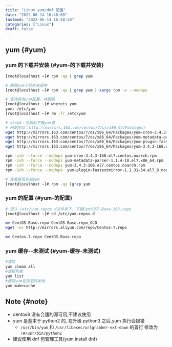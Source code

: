 ```yaml
---
title: "Linux yum/dnf 配置"
date: "2022-06-14 16:48:00"
lastmod: "2022-06-14 16:48:58"
categories: ["Linux"]
draft: false
---
```


## yum {#yum}


### yum 的下载并安装 {#yum-的下载并安装}

```bash
[root@localhost ~]# rpm -qa | grep yum

# 删除yum下的所有组件
[root@localhost ~]# rpm -qa | grep yum | xargs rpm -e --nodeps

# 查询原有yum配置，并删除
[root@localhost ~]# whereis yum
yum: /etc/yum
[root@localhost ~]# rm -fr /etc/yum

# step4：去网站下载yum源
# 网站地址：http://mirrors.163.com/centos/7/os/x86_64/Packages/
wget http://mirrors.163.com/centos/7/os/x86_64/Packages/yum-cron-3.4.3-168.el7.centos.noarch.rpm
wget http://mirrors.163.com/centos/7/os/x86_64/Packages/yum-metadata-parser-1.1.4-10.el7.x86_64.rpm
wget http://mirrors.163.com/centos/7/os/x86_64/Packages/yum-plugin-fastestmirror-1.1.31-54.el7_8.noarch.rpm
wget http://mirrors.163.com/centos/7/os/x86_64/Packages/yum-3.4.3-168.el7.centos.noarch.rpm

rpm -ivh --force --nodeps yum-cron-3.4.3-168.el7.centos.noarch.rpm
rpm -ivh --force --nodeps yum-metadata-parser-1.1.4-10.el7.x86_64.rpm
rpm -ivh --force --nodeps yum-3.4.3-168.el7.centos.noarch.rpm
rpm -ivh --force --nodeps  yum-plugin-fastestmirror-1.1.31-54.el7_8.noarch.rpm

# 查看是否安装yum
[root@localhost ~]# rpm -qa |grep yum
```


### yum 的配置 {#yum-的配置}

```bash
# 进入 /etc/yum.repos.d文件夹下，下载CentOS7-Base-163.repo
[root@localhost ~]# cd /etc/yum.repos.d

mv CentOS-Base.repo CentOS-Base.repo_OLD
wget -nc http://mirrors.aliyun.com/repo/Centos-7.repo

mv Centos-7.repo CentOS-Base.repo
```


### yum 缓存--未测试 {#yum-缓存-未测试}

```bash
#清除
yum clean all
#更新列表
yum list
#缓存yum包信息到本地
yum makecache
```


## Note {#note}

-   centos8 没有合适的源可用,不建议使用
-   yum 是基本于 python2 的, 在升级 python3 之后,yum 执行会报错
    -   `/usr/bin/yum` 和 `/usr/libexec/urlgrabber-ext-down` 的首行 修改为 `!#/usr/bin/python2`
-   建议使用 dnf 包管理工具(yum install dnf)